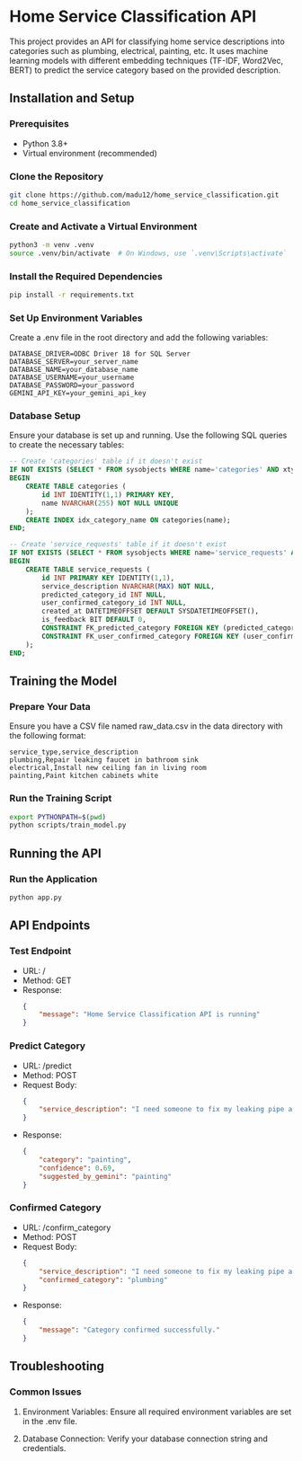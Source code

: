 # Home Service Classification API

This project provides an API for classifying home service descriptions into categories such as plumbing, electrical, painting, etc. It uses machine learning models with different embedding techniques (TF-IDF, Word2Vec, BERT) to predict the service category based on the provided description.

## Installation and Setup

### Prerequisites

- Python 3.8+
- Virtual environment (recommended)

### Clone the Repository

```bash
git clone https://github.com/madu12/home_service_classification.git
cd home_service_classification
```

### Create and Activate a Virtual Environment
```bash
python3 -m venv .venv
source .venv/bin/activate  # On Windows, use `.venv\Scripts\activate`
```

### Install the Required Dependencies
```bash
pip install -r requirements.txt
```

### Set Up Environment Variables
Create a .env file in the root directory and add the following variables:
```
DATABASE_DRIVER=ODBC Driver 18 for SQL Server
DATABASE_SERVER=your_server_name
DATABASE_NAME=your_database_name
DATABASE_USERNAME=your_username
DATABASE_PASSWORD=your_password
GEMINI_API_KEY=your_gemini_api_key
```

### Database Setup
Ensure your database is set up and running. Use the following SQL queries to create the necessary tables:

```sql
-- Create 'categories' table if it doesn't exist
IF NOT EXISTS (SELECT * FROM sysobjects WHERE name='categories' AND xtype='U')
BEGIN
    CREATE TABLE categories (
        id INT IDENTITY(1,1) PRIMARY KEY,
        name NVARCHAR(255) NOT NULL UNIQUE
    );
    CREATE INDEX idx_category_name ON categories(name);
END;

-- Create 'service_requests' table if it doesn't exist
IF NOT EXISTS (SELECT * FROM sysobjects WHERE name='service_requests' AND xtype='U')
BEGIN
    CREATE TABLE service_requests (
        id INT PRIMARY KEY IDENTITY(1,1),
        service_description NVARCHAR(MAX) NOT NULL,
        predicted_category_id INT NULL,
        user_confirmed_category_id INT NULL,
        created_at DATETIMEOFFSET DEFAULT SYSDATETIMEOFFSET(),
        is_feedback BIT DEFAULT 0,
        CONSTRAINT FK_predicted_category FOREIGN KEY (predicted_category_id) REFERENCES categories(id),
        CONSTRAINT FK_user_confirmed_category FOREIGN KEY (user_confirmed_category_id) REFERENCES categories(id)
    );
END;
```


## Training the Model

### Prepare Your Data

Ensure you have a CSV file named raw_data.csv in the data directory with the following format:
```csv
service_type,service_description
plumbing,Repair leaking faucet in bathroom sink
electrical,Install new ceiling fan in living room
painting,Paint kitchen cabinets white
```
### Run the Training Script
```bash
export PYTHONPATH=$(pwd)
python scripts/train_model.py
```

## Running the API

### Run the Application
```bash
python app.py
```

## API Endpoints

### Test Endpoint
- URL: /
- Method: GET
- Response:
    ```json
    {
        "message": "Home Service Classification API is running"
    }
    ```

### Predict Category
- URL: /predict
- Method: POST
- Request Body:
    ```json
    {
        "service_description": "I need someone to fix my leaking pipe and sink this Monday."
    }
    ```
- Response:
    ```json
    {
        "category": "painting",
        "confidence": 0.69,
        "suggested_by_gemini": "painting"
    }
    ```

### Confirmed Category
- URL: /confirm_category
- Method: POST
- Request Body:
    ```json
    {
        "service_description": "I need someone to fix my leaking pipe and sink this Monday.",
        "confirmed_category": "plumbing"
    }
    ```
- Response:
    ```json
    {
        "message": "Category confirmed successfully."
    }
    ```
## Troubleshooting

### Common Issues
1. Environment Variables: Ensure all required environment variables are set in the .env file.

2. Database Connection: Verify your database connection string and credentials.
